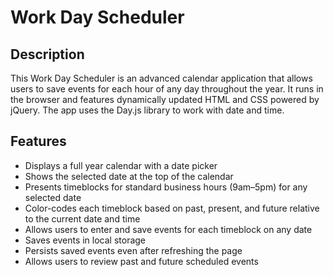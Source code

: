 # Work Day Scheduler

## Description

This Work Day Scheduler is an advanced calendar application that allows users to save events for each hour of any day throughout the year. It runs in the browser and features dynamically updated HTML and CSS powered by jQuery. The app uses the Day.js library to work with date and time.

## Features

- Displays a full year calendar with a date picker
- Shows the selected date at the top of the calendar
- Presents timeblocks for standard business hours (9am–5pm) for any selected date
- Color-codes each timeblock based on past, present, and future relative to the current date and time
- Allows users to enter and save events for each timeblock on any date
- Saves events in local storage
- Persists saved events even after refreshing the page
- Allows users to review past and future scheduled events